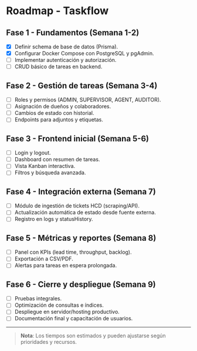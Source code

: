 # Roadmap - Taskflow

## Fase 1 - Fundamentos (Semana 1-2)
- [x] Definir schema de base de datos (Prisma).
- [x] Configurar Docker Compose con PostgreSQL y pgAdmin.
- [ ] Implementar autenticación y autorización.
- [ ] CRUD básico de tareas en backend.

## Fase 2 - Gestión de tareas (Semana 3-4)
- [ ] Roles y permisos (ADMIN, SUPERVISOR, AGENT, AUDITOR).
- [ ] Asignación de dueños y colaboradores.
- [ ] Cambios de estado con historial.
- [ ] Endpoints para adjuntos y etiquetas.

## Fase 3 - Frontend inicial (Semana 5-6)
- [ ] Login y logout.
- [ ] Dashboard con resumen de tareas.
- [ ] Vista Kanban interactiva.
- [ ] Filtros y búsqueda avanzada.

## Fase 4 - Integración externa (Semana 7)
- [ ] Módulo de ingestión de tickets HCD (scraping/API).
- [ ] Actualización automática de estado desde fuente externa.
- [ ] Registro en logs y statusHistory.

## Fase 5 - Métricas y reportes (Semana 8)
- [ ] Panel con KPIs (lead time, throughput, backlog).
- [ ] Exportación a CSV/PDF.
- [ ] Alertas para tareas en espera prolongada.

## Fase 6 - Cierre y despliegue (Semana 9)
- [ ] Pruebas integrales.
- [ ] Optimización de consultas e índices.
- [ ] Despliegue en servidor/hosting productivo.
- [ ] Documentación final y capacitación de usuarios.

---

> **Nota**: Los tiempos son estimados y pueden ajustarse según prioridades y recursos.
